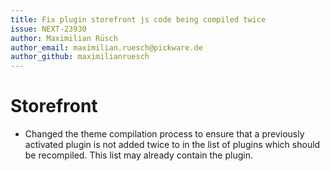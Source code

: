 ```yaml
---
title: Fix plugin storefront js code being compiled twice
issue: NEXT-23930
author: Maximilian Rüsch
author_email: maximilian.ruesch@pickware.de
author_github: maximilianruesch
---
```

# Storefront
* Changed the theme compilation process to ensure that a previously activated plugin is not added twice to in the list of plugins which should be recompiled. This list may already contain the plugin.
